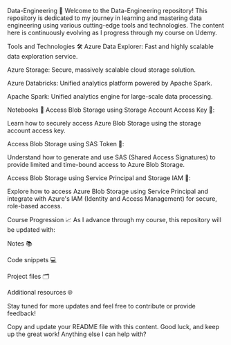 Data-Engineering 🚀
Welcome to the Data-Engineering repository! This repository is dedicated to my journey in learning and mastering data engineering using various cutting-edge tools and technologies. The content here is continuously evolving as I progress through my course on Udemy.

Tools and Technologies 🛠️
Azure Data Explorer: Fast and highly scalable data exploration service.

Azure Storage: Secure, massively scalable cloud storage solution.

Azure Databricks: Unified analytics platform powered by Apache Spark.

Apache Spark: Unified analytics engine for large-scale data processing.

Notebooks 📓
Access Blob Storage using Storage Account Access Key 🔑:

Learn how to securely access Azure Blob Storage using the storage account access key.

Access Blob Storage using SAS Token 🔐:

Understand how to generate and use SAS (Shared Access Signatures) to provide limited and time-bound access to Azure Blob Storage.

Access Blob Storage using Service Principal and Storage IAM 👥:

Explore how to access Azure Blob Storage using Service Principal and integrate with Azure's IAM (Identity and Access Management) for secure, role-based access.

Course Progression 📈
As I advance through my course, this repository will be updated with:

Notes 📚

Code snippets 💻

Project files 🗂️

Additional resources 🌐

Stay tuned for more updates and feel free to contribute or provide feedback!

Copy and update your README file with this content. Good luck, and keep up the great work! Anything else I can help with?
